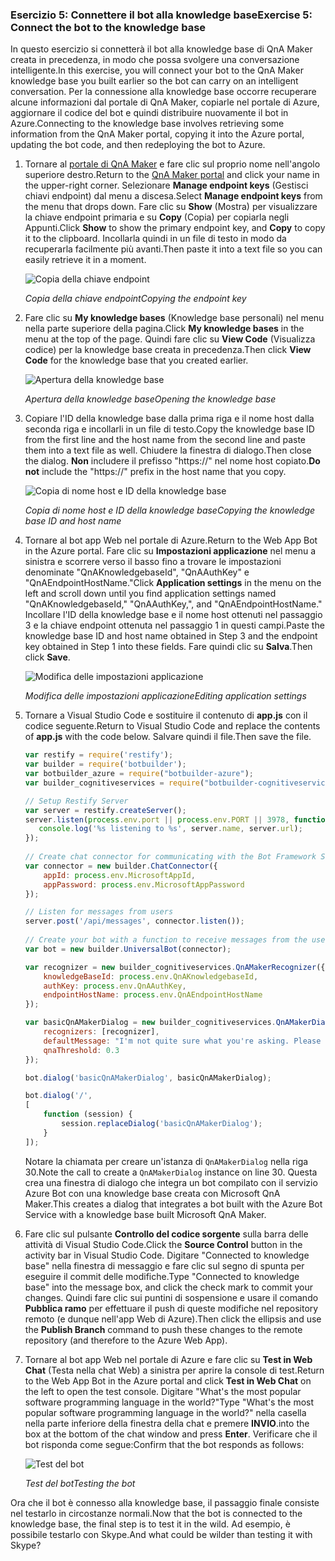 ### <a name="exercise-5-connect-the-bot-to-the-knowledge-base"></a><span data-ttu-id="9d980-101">Esercizio 5: Connettere il bot alla knowledge base</span><span class="sxs-lookup"><span data-stu-id="9d980-101">Exercise 5: Connect the bot to the knowledge base</span></span>

<span data-ttu-id="9d980-102">In questo esercizio si connetterà il bot alla knowledge base di QnA Maker creata in precedenza, in modo che possa svolgere una conversazione intelligente.</span><span class="sxs-lookup"><span data-stu-id="9d980-102">In this exercise, you will connect your bot to the QnA Maker knowledge base you built earlier so the bot can carry on an intelligent conversation.</span></span> <span data-ttu-id="9d980-103">Per la connessione alla knowledge base occorre recuperare alcune informazioni dal portale di QnA Maker, copiarle nel portale di Azure, aggiornare il codice del bot e quindi distribuire nuovamente il bot in Azure.</span><span class="sxs-lookup"><span data-stu-id="9d980-103">Connecting to the knowledge base involves retrieving some information from the QnA Maker portal, copying it into the Azure portal, updating the bot code, and then redeploying the bot to Azure.</span></span>

1. <span data-ttu-id="9d980-104">Tornare al [portale di QnA Maker](https://www.qnamaker.ai/) e fare clic sul proprio nome nell'angolo superiore destro.</span><span class="sxs-lookup"><span data-stu-id="9d980-104">Return to the [QnA Maker portal](https://www.qnamaker.ai/) and click your name in the upper-right corner.</span></span> <span data-ttu-id="9d980-105">Selezionare **Manage endpoint keys** (Gestisci chiavi endpoint) dal menu a discesa.</span><span class="sxs-lookup"><span data-stu-id="9d980-105">Select **Manage endpoint keys** from the menu that drops down.</span></span> <span data-ttu-id="9d980-106">Fare clic su **Show** (Mostra) per visualizzare la chiave endpoint primaria e su **Copy** (Copia) per copiarla negli Appunti.</span><span class="sxs-lookup"><span data-stu-id="9d980-106">Click **Show** to show the primary endpoint key, and **Copy** to copy it to the clipboard.</span></span> <span data-ttu-id="9d980-107">Incollarla quindi in un file di testo in modo da recuperarla facilmente più avanti.</span><span class="sxs-lookup"><span data-stu-id="9d980-107">Then paste it into a text file so you can easily retrieve it in a moment.</span></span>

    ![Copia della chiave endpoint](../images/copy-primary-key.png)
    
    <span data-ttu-id="9d980-109">_Copia della chiave endpoint_</span><span class="sxs-lookup"><span data-stu-id="9d980-109">_Copying the endpoint key_</span></span> 

1. <span data-ttu-id="9d980-110">Fare clic su **My knowledge bases** (Knowledge base personali) nel menu nella parte superiore della pagina.</span><span class="sxs-lookup"><span data-stu-id="9d980-110">Click **My knowledge bases** in the menu at the top of the page.</span></span> <span data-ttu-id="9d980-111">Quindi fare clic su **View Code** (Visualizza codice) per la knowledge base creata in precedenza.</span><span class="sxs-lookup"><span data-stu-id="9d980-111">Then click **View Code** for the knowledge base that you created earlier.</span></span>

    ![Apertura della knowledge base](../images/open-knowledge-base.png)

    <span data-ttu-id="9d980-113">_Apertura della knowledge base_</span><span class="sxs-lookup"><span data-stu-id="9d980-113">_Opening the knowledge base_</span></span>

1. <span data-ttu-id="9d980-114">Copiare l'ID della knowledge base dalla prima riga e il nome host dalla seconda riga e incollarli in un file di testo.</span><span class="sxs-lookup"><span data-stu-id="9d980-114">Copy the knowledge base ID from the first line and the host name from the second line and paste them into a text file as well.</span></span> <span data-ttu-id="9d980-115">Chiudere la finestra di dialogo.</span><span class="sxs-lookup"><span data-stu-id="9d980-115">Then close the dialog.</span></span> <span data-ttu-id="9d980-116">**Non** includere il prefisso "https://" nel nome host copiato.</span><span class="sxs-lookup"><span data-stu-id="9d980-116">**Do not** include the "https://" prefix in the host name that you copy.</span></span>

    ![Copia di nome host e ID della knowledge base](../images/copy-endpoint-info.png)
    
    <span data-ttu-id="9d980-118">_Copia di nome host e ID della knowledge base_</span><span class="sxs-lookup"><span data-stu-id="9d980-118">_Copying the knowledge base ID and host name_</span></span>  

1. <span data-ttu-id="9d980-119">Tornare al bot app Web nel portale di Azure.</span><span class="sxs-lookup"><span data-stu-id="9d980-119">Return to the Web App Bot in the Azure portal.</span></span> <span data-ttu-id="9d980-120">Fare clic su **Impostazioni applicazione** nel menu a sinistra e scorrere verso il basso fino a trovare le impostazioni denominate "QnAKnowledgebaseId", "QnAAuthKey" e "QnAEndpointHostName."</span><span class="sxs-lookup"><span data-stu-id="9d980-120">Click **Application settings** in the menu on the left and scroll down until you find application settings named "QnAKnowledgebaseId," "QnAAuthKey,", and "QnAEndpointHostName."</span></span> <span data-ttu-id="9d980-121">Incollare l'ID della knowledge base e il nome host ottenuti nel passaggio 3 e la chiave endpoint ottenuta nel passaggio 1 in questi campi.</span><span class="sxs-lookup"><span data-stu-id="9d980-121">Paste the knowledge base ID and host name obtained in Step 3 and the endpoint key obtained in Step 1 into these fields.</span></span> <span data-ttu-id="9d980-122">Fare quindi clic su **Salva**.</span><span class="sxs-lookup"><span data-stu-id="9d980-122">Then click **Save**.</span></span>

    ![Modifica delle impostazioni applicazione](../images/enter-app-settings.png)

    <span data-ttu-id="9d980-124">_Modifica delle impostazioni applicazione_</span><span class="sxs-lookup"><span data-stu-id="9d980-124">_Editing application settings_</span></span> 
 
1. <span data-ttu-id="9d980-125">Tornare a Visual Studio Code e sostituire il contenuto di **app.js** con il codice seguente.</span><span class="sxs-lookup"><span data-stu-id="9d980-125">Return to Visual Studio Code and replace the contents of **app.js** with the code below.</span></span> <span data-ttu-id="9d980-126">Salvare quindi il file.</span><span class="sxs-lookup"><span data-stu-id="9d980-126">Then save the file.</span></span>

    ```JavaScript
    var restify = require('restify');
    var builder = require('botbuilder');
    var botbuilder_azure = require("botbuilder-azure");
    var builder_cognitiveservices = require("botbuilder-cognitiveservices");
    
    // Setup Restify Server
    var server = restify.createServer();
    server.listen(process.env.port || process.env.PORT || 3978, function () {
       console.log('%s listening to %s', server.name, server.url); 
    });
      
    // Create chat connector for communicating with the Bot Framework Service
    var connector = new builder.ChatConnector({
        appId: process.env.MicrosoftAppId,
        appPassword: process.env.MicrosoftAppPassword     
    });
    
    // Listen for messages from users 
    server.post('/api/messages', connector.listen());
     
    // Create your bot with a function to receive messages from the user
    var bot = new builder.UniversalBot(connector);
    
    var recognizer = new builder_cognitiveservices.QnAMakerRecognizer({
        knowledgeBaseId: process.env.QnAKnowledgebaseId, 
        authKey: process.env.QnAAuthKey,
        endpointHostName: process.env.QnAEndpointHostName
    });
    
    var basicQnAMakerDialog = new builder_cognitiveservices.QnAMakerDialog({
        recognizers: [recognizer],
        defaultMessage: "I'm not quite sure what you're asking. Please ask your question again.",
        qnaThreshold: 0.3
    });
    
    bot.dialog('basicQnAMakerDialog', basicQnAMakerDialog);
    
    bot.dialog('/',
    [
        function (session) {
            session.replaceDialog('basicQnAMakerDialog');
        }
    ]);
    ```

    <span data-ttu-id="9d980-127">Notare la chiamata per creare un'istanza di ```QnAMakerDialog``` nella riga 30.</span><span class="sxs-lookup"><span data-stu-id="9d980-127">Note the call to create a ```QnAMakerDialog``` instance on line 30.</span></span> <span data-ttu-id="9d980-128">Questa crea una finestra di dialogo che integra un bot compilato con il servizio Azure Bot con una knowledge base creata con Microsoft QnA Maker.</span><span class="sxs-lookup"><span data-stu-id="9d980-128">This creates a dialog that integrates a bot built with the Azure Bot Service with a knowledge base built Microsoft QnA Maker.</span></span>
 
1. <span data-ttu-id="9d980-129">Fare clic sul pulsante **Controllo del codice sorgente** sulla barra delle attività di Visual Studio Code.</span><span class="sxs-lookup"><span data-stu-id="9d980-129">Click the **Source Control** button in the activity bar in Visual Studio Code.</span></span> <span data-ttu-id="9d980-130">Digitare "Connected to knowledge base" nella finestra di messaggio e fare clic sul segno di spunta per eseguire il commit delle modifiche.</span><span class="sxs-lookup"><span data-stu-id="9d980-130">Type "Connected to knowledge base" into the message box, and click the check mark to commit your changes.</span></span> <span data-ttu-id="9d980-131">Quindi fare clic sui puntini di sospensione e usare il comando **Pubblica ramo** per effettuare il push di queste modifiche nel repository remoto (e dunque nell'app Web di Azure).</span><span class="sxs-lookup"><span data-stu-id="9d980-131">Then click the ellipsis and use the **Publish Branch** command to push these changes to the remote repository (and therefore to the Azure Web App).</span></span>

1. <span data-ttu-id="9d980-132">Tornare al bot app Web nel portale di Azure e fare clic su **Test in Web Chat** (Testa nella chat Web) a sinistra per aprire la console di test.</span><span class="sxs-lookup"><span data-stu-id="9d980-132">Return to the Web App Bot in the Azure portal and click **Test in Web Chat** on the left to open the test console.</span></span> <span data-ttu-id="9d980-133">Digitare "What's the most popular software programming language in the world?"</span><span class="sxs-lookup"><span data-stu-id="9d980-133">Type "What's the most popular software programming language in the world?"</span></span> <span data-ttu-id="9d980-134">nella casella nella parte inferiore della finestra della chat e premere **INVIO**.</span><span class="sxs-lookup"><span data-stu-id="9d980-134">into the box at the bottom of the chat window and press **Enter**.</span></span> <span data-ttu-id="9d980-135">Verificare che il bot risponda come segue:</span><span class="sxs-lookup"><span data-stu-id="9d980-135">Confirm that the bot responds as follows:</span></span>

    ![Test del bot](../images/portal-testing-chat.png)

    <span data-ttu-id="9d980-137">_Test del bot_</span><span class="sxs-lookup"><span data-stu-id="9d980-137">_Testing the bot_</span></span>

<span data-ttu-id="9d980-138">Ora che il bot è connesso alla knowledge base, il passaggio finale consiste nel testarlo in circostanze normali.</span><span class="sxs-lookup"><span data-stu-id="9d980-138">Now that the bot is connected to the knowledge base, the final step is to test it in the wild.</span></span> <span data-ttu-id="9d980-139">Ad esempio, è possibile testarlo con Skype.</span><span class="sxs-lookup"><span data-stu-id="9d980-139">And what could be wilder than testing it with Skype?</span></span>